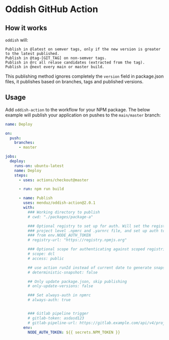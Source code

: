 # Oddish GitHub Action

## How it works

`oddish` will:

    Publish in @latest on semver tags, only if the new version is greater to the latest published.
    Publish in @tag-[GIT_TAG] on non-semver tags.
    Publish in @rc all relase candidates (extracted from the tag).
    Publish in @next every main or master build.

This publishing method ignores completely the `version` field in package.json files, it publishes based on branches, tags and published versions.

## Usage

Add `oddish-action` to the workflow for your NPM package. The below example will publish your application on pushes to the `main/master` branch:

```yaml
name: Deploy

on:
  push:
    branches:
      - master

jobs:
  deploy:
    runs-on: ubuntu-latest
    name: Deploy
    steps:
      - uses: actions/checkout@master

      - run: npm run build

      - name: Publish
        uses: menduz/oddish-action@2.0.1
        with:
          ### Working directory to publish
          # cwd: "./packages/package-a"

          ### Optional registry to set up for auth. Will set the registry in a
          ### project level .npmrc and .yarnrc file, and set up auth to read in
          ### from env.NODE_AUTH_TOKEN
          # registry-url: "https://registry.npmjs.org"

          ### Optional scope for authenticating against scoped registries
          # scope: dcl
          # access: public

          ## use action runId instead of current date to generate snapshot numbers
          # deterministic-snapshot: false

          ## Only update package.json, skip publishing
          # only-update-versions: false

          ### Set always-auth in npmrc
          # always-auth: true


          ### Gitlab pipeline trigger
          # gitlab-token: asdasd123
          # gitlab-pipeline-url: https://gitlab.example.com/api/v4/projects/9/trigger/pipeline
        env:
          NODE_AUTH_TOKEN: ${{ secrets.NPM_TOKEN }}
```
